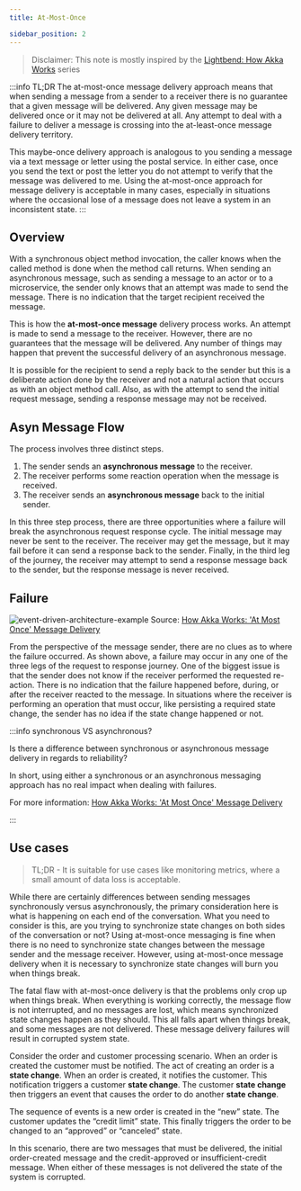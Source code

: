```yaml
---
title: At-Most-Once

sidebar_position: 2
---
```


> Disclaimer: This note is mostly inspired by the [Lightbend: How Akka Works](https://www.lightbend.com/blog/how-akka-works-at-most-once-message-delivery) series

:::info TL;DR
The at-most-once message delivery approach means that when sending a message from a sender to a receiver there is no guarantee that a given message will be delivered. Any given message may be delivered once or it may not be delivered at all. Any attempt to deal with a failure to deliver a message is crossing into the at-least-once message delivery territory.

This maybe-once delivery approach is analogous to you sending a message via a text message or letter using the postal service. In either case, once you send the text or post the letter you do not attempt to verify that the message was delivered to me. Using the at-most-once approach for message delivery is acceptable in many cases, especially in situations where the occasional lose of a message does not leave a system in an inconsistent state.
:::

## Overview

With a synchronous object method invocation, the caller knows when the called method is done when the method call returns. When sending an asynchronous message, such as sending a message to an actor or to a microservice, the sender only knows that an attempt was made to send the message. There is no indication that the target recipient received the message.

This is how the **at-most-once message** delivery process works. An attempt is made to send a message to the receiver. However, there are no guarantees that the message will be delivered. Any number of things may happen that prevent the successful delivery of an asynchronous message.

It is possible for the recipient to send a reply back to the sender but this is a deliberate action done by the receiver and not a natural action that occurs as with an object method call. Also, as with the attempt to send the initial request message, sending a response message may not be received.

## Asyn Message Flow

The process involves three distinct steps. 
1. The sender sends an **asynchronous message** to the receiver. 
2. The receiver performs some reaction operation when the message is received. 
3. The receiver sends an **asynchronous message** back to the initial sender.

In this three step process, there are three opportunities where a failure will break the asynchronous request response cycle. The initial message may never be sent to the receiver. The receiver may get the message, but it may fail before it can send a response back to the sender. Finally, in the third leg of the journey, the receiver may attempt to send a response message back to the sender, but the response message is never received.

## Failure

![event-driven-architecture-example](/img/tech-concepts/system-design/messaging/atmost-once-failure.png)
Source: [How Akka Works: 'At Most Once' Message Delivery](https://www.lightbend.com/blog/how-akka-works-at-most-once-message-delivery)

From the perspective of the message sender, there are no clues as to where the failure occurred. As shown above, a failure may occur in any one of the three legs of the request to response journey. One of the biggest issue is that the sender does not know if the receiver performed the requested re-action. There is no indication that the failure happened before, during, or after the receiver reacted to the message. In situations where the receiver is performing an operation that must occur, like persisting a required state change, the sender has no idea if the state change happened or not.

:::info synchronous VS asynchronous?

Is there a difference between synchronous or asynchronous message delivery in regards to reliability?

In short, using either a synchronous or an asynchronous messaging approach has no real impact when dealing with failures.

For more information: [How Akka Works: 'At Most Once' Message Delivery](https://www.lightbend.com/blog/how-akka-works-at-most-once-message-delivery)

:::

## Use cases

> TL;DR - It is suitable for use cases like monitoring metrics, where a small amount of data loss is acceptable.

While there are certainly differences between sending messages synchronously versus asynchronously, the primary consideration here is what is happening on each end of the conversation. What you need to consider is this, are you trying to synchronize state changes on both sides of the conversation or not? Using at-most-once messaging is fine when there is no need to synchronize state changes between the message sender and the message receiver. However, using at-most-once message delivery when it is necessary to synchronize state changes will burn you when things break.

The fatal flaw with at-most-once delivery is that the problems only crop up when things break. When everything is working correctly, the message flow is not interrupted, and no messages are lost, which means synchronized state changes happen as they should. This all falls apart when things break, and some messages are not delivered. These message delivery failures will result in corrupted system state.

Consider the order and customer processing scenario. When an order is created the customer must be notified. The act of creating an order is a **state change**. When an order is created, it notifies the customer. This notification triggers a customer **state change**. The customer **state change** then triggers an event that causes the order to do another **state change**.

The sequence of events is a new order is created in the “new” state. The customer updates the “credit limit” state. This finally triggers the order to be changed to an “approved” or “canceled” state.

In this scenario, there are two messages that must be delivered, the initial order-created message and the credit-approved or insufficient-credit message. When either of these messages is not delivered the state of the system is corrupted.
